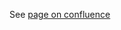 See [page on confluence](https://sico.epfl.ch:8443/display/IDEVELOP/GDPR+-+General+Data+Protection+Regulation)
